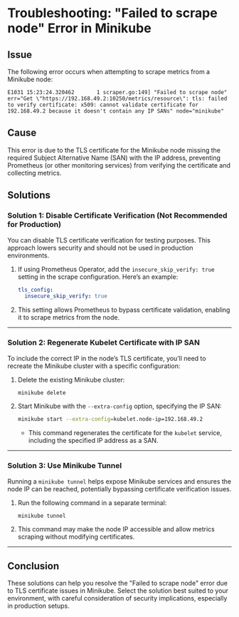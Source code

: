 # Troubleshooting: "Failed to scrape node" Error in Minikube

## Issue

The following error occurs when attempting to scrape metrics from a Minikube node:
```
E1031 15:23:24.320462       1 scraper.go:149] "Failed to scrape node" err="Get \"https://192.168.49.2:10250/metrics/resource\": tls: failed to verify certificate: x509: cannot validate certificate for 192.168.49.2 because it doesn't contain any IP SANs" node="minikube"
```

## Cause

This error is due to the TLS certificate for the Minikube node missing the required Subject Alternative Name (SAN) with the IP address, preventing Prometheus (or other monitoring services) from verifying the certificate and collecting metrics.

## Solutions

### Solution 1: Disable Certificate Verification (Not Recommended for Production)

You can disable TLS certificate verification for testing purposes. This approach lowers security and should not be used in production environments.

1. If using Prometheus Operator, add the `insecure_skip_verify: true` setting in the scrape configuration. Here’s an example:
    ```yaml
    tls_config:
      insecure_skip_verify: true
    ```

2. This setting allows Prometheus to bypass certificate validation, enabling it to scrape metrics from the node.

---

### Solution 2: Regenerate Kubelet Certificate with IP SAN

To include the correct IP in the node’s TLS certificate, you’ll need to recreate the Minikube cluster with a specific configuration:

1. Delete the existing Minikube cluster:
    ```bash
    minikube delete
    ```

2. Start Minikube with the `--extra-config` option, specifying the IP SAN:
    ```bash
    minikube start --extra-config=kubelet.node-ip=192.168.49.2
    ```
    - This command regenerates the certificate for the `kubelet` service, including the specified IP address as a SAN.

---

### Solution 3: Use Minikube Tunnel

Running a `minikube tunnel` helps expose Minikube services and ensures the node IP can be reached, potentially bypassing certificate verification issues.

1. Run the following command in a separate terminal:
    ```bash
    minikube tunnel
    ```

2. This command may make the node IP accessible and allow metrics scraping without modifying certificates.

---

## Conclusion

These solutions can help you resolve the "Failed to scrape node" error due to TLS certificate issues in Minikube. Select the solution best suited to your environment, with careful consideration of security implications, especially in production setups.
```